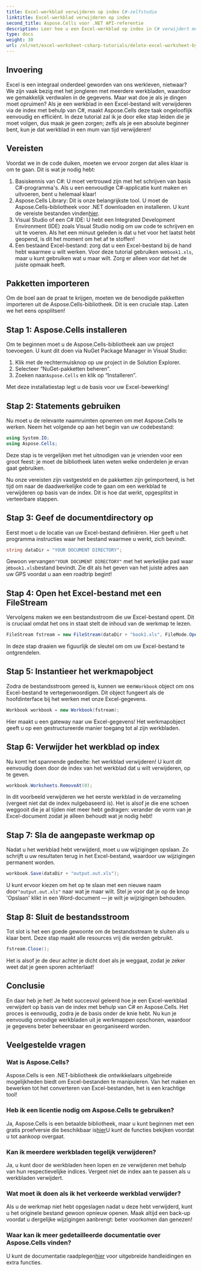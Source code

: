 ```yaml
---
title: Excel-werkblad verwijderen op index C#-zelfstudie
linktitle: Excel-werkblad verwijderen op index
second_title: Aspose.Cells voor .NET API-referentie
description: Leer hoe u een Excel-werkblad op index in C# verwijdert met Aspose.Cells. Volg deze eenvoudige stapsgewijze tutorial om uw werkmapbeheer te vereenvoudigen.
type: docs
weight: 30
url: /nl/net/excel-worksheet-csharp-tutorials/delete-excel-worksheet-by-index-csharp-tutorial/
---
```

## Invoering

Excel is een integraal onderdeel geworden van ons werkleven, nietwaar? We zijn vaak bezig met het jongleren met meerdere werkbladen, waardoor we gemakkelijk verdwalen in de gegevens. Maar wat doe je als je dingen moet opruimen? Als je een werkblad in een Excel-bestand wilt verwijderen via de index met behulp van C#, maakt Aspose.Cells deze taak ongelooflijk eenvoudig en efficiënt. In deze tutorial zal ik je door elke stap leiden die je moet volgen, dus maak je geen zorgen; zelfs als je een absolute beginner bent, kun je dat werkblad in een mum van tijd verwijderen!

## Vereisten

Voordat we in de code duiken, moeten we ervoor zorgen dat alles klaar is om te gaan. Dit is wat je nodig hebt:

1. Basiskennis van C#: U moet vertrouwd zijn met het schrijven van basis C#-programma's. Als u een eenvoudige C#-applicatie kunt maken en uitvoeren, bent u helemaal klaar!
2.  Aspose.Cells Library: Dit is onze belangrijkste tool. U moet de Aspose.Cells-bibliotheek voor .NET downloaden en installeren. U kunt de vereiste bestanden vinden[hier](https://releases.aspose.com/cells/net/). 
3. Visual Studio of een C# IDE: U hebt een Integrated Development Environment (IDE) zoals Visual Studio nodig om uw code te schrijven en uit te voeren. Als het een minuut geleden is dat u het voor het laatst hebt geopend, is dit het moment om het af te stoffen!
4.  Een bestaand Excel-bestand: zorg dat u een Excel-bestand bij de hand hebt waarmee u wilt werken. Voor deze tutorial gebruiken we`book1.xls`, maar u kunt gebruiken wat u maar wilt. Zorg er alleen voor dat het de juiste opmaak heeft.

## Pakketten importeren

Om de boel aan de praat te krijgen, moeten we de benodigde pakketten importeren uit de Aspose.Cells-bibliotheek. Dit is een cruciale stap. Laten we het eens opsplitsen!

## Stap 1: Aspose.Cells installeren

Om te beginnen moet u de Aspose.Cells-bibliotheek aan uw project toevoegen. U kunt dit doen via NuGet Package Manager in Visual Studio:

1. Klik met de rechtermuisknop op uw project in de Solution Explorer.
2. Selecteer “NuGet-pakketten beheren”.
3.  Zoeken naar`Aspose.Cells` en klik op “Installeren”.

Met deze installatiestap legt u de basis voor uw Excel-bewerking!

## Stap 2: Statements gebruiken

Nu moet u de relevante naamruimten opnemen om met Aspose.Cells te werken. Neem het volgende op aan het begin van uw codebestand:

```csharp
using System.IO;
using Aspose.Cells;
```

Deze stap is te vergelijken met het uitnodigen van je vrienden voor een groot feest: je moet de bibliotheek laten weten welke onderdelen je ervan gaat gebruiken.

Nu onze vereisten zijn vastgesteld en de pakketten zijn geïmporteerd, is het tijd om naar de daadwerkelijke code te gaan om een werkblad te verwijderen op basis van de index. Dit is hoe dat werkt, opgesplitst in verteerbare stappen.

## Stap 3: Geef de documentdirectory op

Eerst moet u de locatie van uw Excel-bestand definiëren. Hier geeft u het programma instructies waar het bestand waarmee u werkt, zich bevindt.

```csharp
string dataDir = "YOUR DOCUMENT DIRECTORY";
```

 Gewoon vervangen`"YOUR DOCUMENT DIRECTORY"` met het werkelijke pad waar je`book1.xls`bestand bevindt. Zie dit als het geven van het juiste adres aan uw GPS voordat u aan een roadtrip begint!

## Stap 4: Open het Excel-bestand met een FileStream

Vervolgens maken we een bestandsstroom die uw Excel-bestand opent. Dit is cruciaal omdat het ons in staat stelt de inhoud van de werkmap te lezen.

```csharp
FileStream fstream = new FileStream(dataDir + "book1.xls", FileMode.Open);
```

In deze stap draaien we figuurlijk de sleutel om om uw Excel-bestand te ontgrendelen. 

## Stap 5: Instantieer het werkmapobject

 Zodra de bestandsstroom gereed is, kunnen we een`Workbook` object om ons Excel-bestand te vertegenwoordigen. Dit object fungeert als de hoofdinterface bij het werken met onze Excel-gegevens.

```csharp
Workbook workbook = new Workbook(fstream);
```

Hier maakt u een gateway naar uw Excel-gegevens! Het werkmapobject geeft u op een gestructureerde manier toegang tot al zijn werkbladen.

## Stap 6: Verwijder het werkblad op index

Nu komt het spannende gedeelte: het werkblad verwijderen! U kunt dit eenvoudig doen door de index van het werkblad dat u wilt verwijderen, op te geven. 

```csharp
workbook.Worksheets.RemoveAt(0);
```

In dit voorbeeld verwijderen we het eerste werkblad in de verzameling (vergeet niet dat de index nulgebaseerd is). Het is alsof je die ene schoen weggooit die je al tijden niet meer hebt gedragen: verander de vorm van je Excel-document zodat je alleen behoudt wat je nodig hebt!

## Stap 7: Sla de aangepaste werkmap op

Nadat u het werkblad hebt verwijderd, moet u uw wijzigingen opslaan. Zo schrijft u uw resultaten terug in het Excel-bestand, waardoor uw wijzigingen permanent worden.

```csharp
workbook.Save(dataDir + "output.out.xls");
```

 U kunt ervoor kiezen om het op te slaan met een nieuwe naam door`"output.out.xls"` naar wat je maar wilt. Stel je voor dat je op de knop 'Opslaan' klikt in een Word-document — je wilt je wijzigingen behouden.

## Stap 8: Sluit de bestandsstroom

Tot slot is het een goede gewoonte om de bestandsstream te sluiten als u klaar bent. Deze stap maakt alle resources vrij die werden gebruikt.

```csharp
fstream.Close();
```

Het is alsof je de deur achter je dicht doet als je weggaat, zodat je zeker weet dat je geen sporen achterlaat!

## Conclusie

En daar heb je het! Je hebt succesvol geleerd hoe je een Excel-werkblad verwijdert op basis van de index met behulp van C# en Aspose.Cells. Het proces is eenvoudig, zodra je de basis onder de knie hebt. Nu kun je eenvoudig onnodige werkbladen uit je werkmappen opschonen, waardoor je gegevens beter beheersbaar en georganiseerd worden.

## Veelgestelde vragen

### Wat is Aspose.Cells?
Aspose.Cells is een .NET-bibliotheek die ontwikkelaars uitgebreide mogelijkheden biedt om Excel-bestanden te manipuleren. Van het maken en bewerken tot het converteren van Excel-bestanden, het is een krachtige tool!

### Heb ik een licentie nodig om Aspose.Cells te gebruiken?
 Ja, Aspose.Cells is een betaalde bibliotheek, maar u kunt beginnen met een gratis proefversie die beschikbaar is[hier](https://releases.aspose.com/)U kunt de functies bekijken voordat u tot aankoop overgaat.

### Kan ik meerdere werkbladen tegelijk verwijderen?
Ja, u kunt door de werkbladen heen lopen en ze verwijderen met behulp van hun respectievelijke indices. Vergeet niet de index aan te passen als u werkbladen verwijdert.

### Wat moet ik doen als ik het verkeerde werkblad verwijder?
Als u de werkmap niet hebt opgeslagen nadat u deze hebt verwijderd, kunt u het originele bestand gewoon opnieuw openen. Maak altijd een back-up voordat u dergelijke wijzigingen aanbrengt: beter voorkomen dan genezen!

### Waar kan ik meer gedetailleerde documentatie over Aspose.Cells vinden?
 U kunt de documentatie raadplegen[hier](https://reference.aspose.com/cells/net/) voor uitgebreide handleidingen en extra functies.